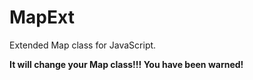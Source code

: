 # MapExt

Extended Map class for JavaScript.

**It will change your Map class!!! You have been warned!**
